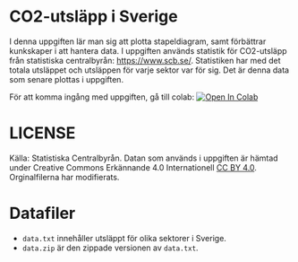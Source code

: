 # CO2-utsläpp i Sverige
I denna uppgiften lär man sig att plotta stapeldiagram, samt förbättrar kunkskaper i att hantera data. I uppgiften används statistik för CO2-utsläpp från statistiska centralbyrån: https://www.scb.se/. Statistiken har med det totala utsläppet och utsläppen för varje sektor var för sig. Det är denna data som senare plottas i uppgiften.

För att komma ingång med uppgiften, gå till colab: [![Open In Colab](https://colab.research.google.com/assets/colab-badge.svg)](https://drive.google.com/open?id=1O0jo_UZKRtsbmUEFk1eIho8L99KKCbPe)

# LICENSE
Källa: Statistiska Centralbyrån. Datan som används i uppgiften är hämtad under Creative Commons Erkännande 4.0 Internationell [CC BY 4.0](https://creativecommons.org/licenses/by/4.0/deed.sv). Orginalfilerna har modifierats. 

# Datafiler
- `data.txt` innehåller utsläppt för olika sektorer i Sverige.
- `data.zip` är den zippade versionen av `data.txt`.

